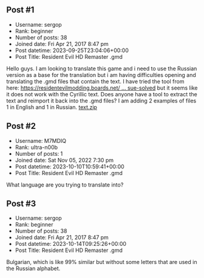 ## Post #1
- Username: sergop
- Rank: beginner
- Number of posts: 38
- Joined date: Fri Apr 21, 2017 8:47 pm
- Post datetime: 2023-09-25T23:04:06+00:00
- Post Title: Resident Evil HD Remaster .gmd

Hello guys. I am looking to translate this game and i need to use the Russian version as a base for the translation but i am having difficulties opening and translating the .gmd files that contain the text. I have tried the tool from here: [https://residentevilmodding.boards.net/ ... sue-solved](https://residentevilmodding.boards.net/thread/3385/remaster-file-tool-issue-solved) but it seems like it does not work with the Cyrillic text. Does anyone have a tool to extract the text and reimport it back into the .gmd files? I am adding 2 examples of files 1 in English and 1 in Russian.
[text.zip](https://xentaxbackup.github.io/file/24383_text.zip)
## Post #2
- Username: M7MDIQ
- Rank: ultra-n00b
- Number of posts: 1
- Joined date: Sat Nov 05, 2022 7:30 pm
- Post datetime: 2023-10-10T10:59:41+00:00
- Post Title: Resident Evil HD Remaster .gmd

What language are you trying to translate into?
## Post #3
- Username: sergop
- Rank: beginner
- Number of posts: 38
- Joined date: Fri Apr 21, 2017 8:47 pm
- Post datetime: 2023-10-14T09:25:26+00:00
- Post Title: Resident Evil HD Remaster .gmd

Bulgarian, which is like 99% similar but without some letters that are used in the Russian alphabet.

